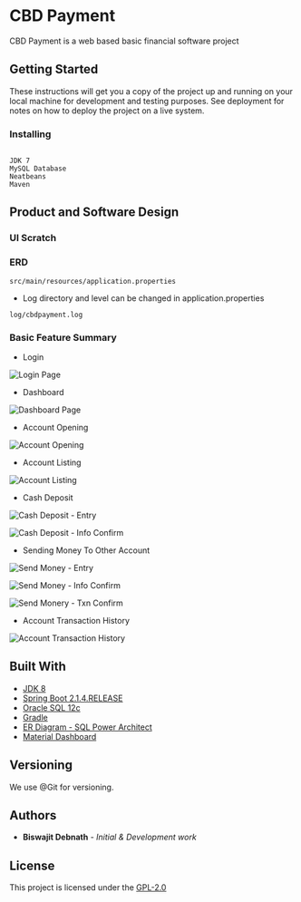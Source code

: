 # CBD Payment

CBD Payment is a web based basic financial software project

## Getting Started

These instructions will get you a copy of the project up and running on your local machine for development and testing purposes.
See deployment for notes on how to deploy the project on a live system.

### Installing
```

JDK 7
MySQL Database
Neatbeans
Maven

```

## Product and Software Design

### UI Scratch

### ERD 



```
src/main/resources/application.properties
```

* Log directory and level can be changed in application.properties

```
log/cbdpayment.log
```

### Basic Feature Summary

* Login

![Login Page](/feature-images/1.1-login%20page.png)

* Dashboard

![Dashboard Page](/feature-images/2.1-dashboard-after-login.png)

* Account Opening

![Account Opening](/feature-images/3.1-account-opening.png)

* Account Listing

![Account Listing](/feature-images/4.1-account-listing.png)

* Cash Deposit

![Cash Deposit - Entry](/feature-images/5.1-cash-deposit-entry.png)

![Cash Deposit - Info Confirm](/feature-images/5.2-cash-deposit-info-confirm.png)

* Sending Money To Other Account

![Send Money - Entry](/feature-images/6.1-send-monery-entry.png)

![Send Money - Info Confirm](/feature-images/6.2-send-monery-info-confirm.png)

![Send Monery - Txn Confirm](/feature-images/6.3-send-monery-txn-confirmation.png)

* Account Transaction History

![Account Transaction History](/feature-images/7.21-Transaction-log.png)


## Built With

* [JDK 8](https://www.oracle.com/de/java/technologies/javase/javase-jdk8-downloads.html "JDK 8 Homepage")
* [Spring Boot 2.1.4.RELEASE](https://spring.io/ "Spring Framework Homepage")
* [Oracle SQL 12c](https://docs.oracle.com/en/database/oracle/oracle-database/12.2/whats-new.html "Oracle 12c Website")
* [Gradle](https://gradle.org/ "Gradle Homepage")
* [ER Diagram - SQL Power Architect](http://www.bestofbi.com/page/architect "SQL Power Architect Homepage")
* [Material Dashboard](https://www.creative-tim.com/product/material-dashboard "Material Dashboard Theme - Creative TIM Website")


## Versioning

We use @Git for versioning.

## Authors

* **Biswajit Debnath** - *Initial & Development work*

## License

This project is licensed under the [GPL-2.0](https://opensource.org/licenses/GPL-2.0 "GPL-2.0 License Desc")

